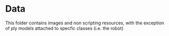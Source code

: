 # Data

This folder contains images and non scripting resources, with the exception of ply models attached to specfic classes (i.e. the robot)

